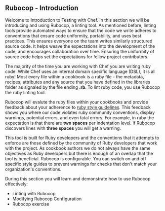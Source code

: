 ## Rubocop - Introduction

Welcome to Introduction to Testing with Chef. In this section we will be introducing and using Rubocop, a linting tool. As mentioned before, linting tools provide automated ways to ensure that the code we write adheres to conventions that ensure code uniformity, portability, and uses best practices. This ensures everyone on the team writes similarly structured source code. It helps weave the expectations into the development of the code, and encourages collaboration over time. Ensuring the uniformity of source code helps set the expectations for fellow project contributors.

The majority of the time you are working with Chef you are writing ruby code. While Chef uses an internal domain specific language (DSL), it is all ruby! Most every file within a cookbook is a ruby file - the metadata, recipes, attributes and any source that you have defined in the libraries folder as signaled by the file ending **.rb**. To lint ruby code, you use Rubocop the ruby linting tool. 

Rubocop will evalute the ruby files within your cookbooks and provide feedback about your adherence to [ruby style guidelines](https://github.com/bbatsov/ruby-style-guide). This feedback shows you where our code violates ruby community conventions, display warnings, potential errors, and even fatal errors. For example, in ruby the expectation is that there are **two spaces** per indentation level. If Rubocop discovers lines with **three spaces** you will get a warning.

This tool is built for Ruby developers and the conventions that it attempts to enforce are those defined by the community of Ruby developers that work with the project. As cookbook authors we do not always have the same objectives as Ruby developers but there is enough of an overlap that the tool is beneficial. Rubocop is configurable. You can switch on and off specific style guides to prevent warnings for checks that don't match your organization's conventions.

During this section you will learn and demonstrate how to use Rubocop effectively:

* Linting with Rubocop 
* Modifying Rubocop Configuration
* Rubocop exercise
